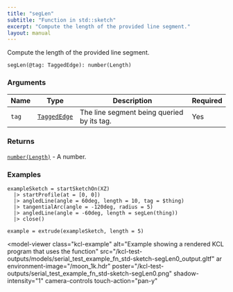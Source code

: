 ```yaml
---
title: "segLen"
subtitle: "Function in std::sketch"
excerpt: "Compute the length of the provided line segment."
layout: manual
---
```


Compute the length of the provided line segment.

```kcl
segLen(@tag: TaggedEdge): number(Length)
```



### Arguments

| Name | Type | Description | Required |
|----------|------|-------------|----------|
| `tag` | [`TaggedEdge`](/docs/kcl-std/types/std-types-TaggedEdge) | The line segment being queried by its tag. | Yes |

### Returns

[`number(Length)`](/docs/kcl-std/types/std-types-number) - A number.


### Examples

```kcl
exampleSketch = startSketchOn(XZ)
  |> startProfile(at = [0, 0])
  |> angledLine(angle = 60deg, length = 10, tag = $thing)
  |> tangentialArc(angle = -120deg, radius = 5)
  |> angledLine(angle = -60deg, length = segLen(thing))
  |> close()

example = extrude(exampleSketch, length = 5)

```


<model-viewer
  class="kcl-example"
  alt="Example showing a rendered KCL program that uses the  function"
  src="/kcl-test-outputs/models/serial_test_example_fn_std-sketch-segLen0_output.gltf"
  ar
  environment-image="/moon_1k.hdr"
  poster="/kcl-test-outputs/serial_test_example_fn_std-sketch-segLen0.png"
  shadow-intensity="1"
  camera-controls
  touch-action="pan-y"
>
</model-viewer>



